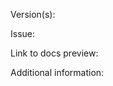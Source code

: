 <!--- PR title format: [GH#<gh-issue-id>][BZ#<bz-issue-id>][OCPBUGS#<jira-issue-id>][OSDOCS-<jira-issue-id>]: <short-description-of-the-pr> --->

<!--- If your changes apply to the latest release and/or in-development version of OpenShift, open your PR against the `main` branch. --->

Version(s):
<!--- Specify the version or versions of OpenShift your PR applies to. -->

<!-- Version examples:
  * PR applies to all versions after a specific version (e.g. 4.8): 4.8+
  * PR applies to the in-development version (e.g. 4.12) and future versions: 4.12+
  * PR applies only to a specific single version (e.g. 4.10): 4.10
  * PR applies to multiple specific versions (e.g. 4.8-4.10): 4.8, 4.9, 4.10 --->

Issue:
<!--- Add a link to the Bugzilla, Jira, or GitHub issue, if applicable. --->

Link to docs preview:
<!--- Add direct link(s) to the exact page(s) with updated content from the preview build. -->

<!-- NOTE:
Automatic preview functionality is currently only available for some branches. For PRs that update the rendered build in any way against branches that do not create an automated preview:
  * OpenShift documentation team members (core and aligned) must include a link to a locally generated preview.
  * External contributors can request a generated preview from the OpenShift documentation team. --->

Additional information:
<!--- Optional: Include additional context or expand the description here.--->



<!--- Next steps after opening your PR:

* Ask for peer review from the OpenShift docs team:
  - For Red Hat associates: Ping @peer-review-squad requesting a review in the #forum-docs-review channel (CoreOS Slack workspace) and provide the following information:
    * A link to the PR.
    * The size of the PR that the GitHub bot assigns (ex: XS, S, M, L, XL).
    * If there is urgency or a deadline for the review.
  - For community authors: Request a review by tagging @openshift/team-documentation in a GitHub comment.

  Slack is the quickest and preferred way to request a review.

* IMPORTANT:
  - All documentation changes must be verified by a QE team associate before merging.
  - Squash to one commit before submitting your PR for peer review.

* For more information about verifying your content, see:
  https://github.com/openshift/openshift-docs/blob/main/contributing_to_docs/doc_guidelines.adoc#verification-of-your-content

* For more information about contributing to OpenShift documentation, see:
  https://github.com/openshift/openshift-docs/blob/main/contributing_to_docs/contributing.adoc

Additional resources

The OpenShift docs repo adheres to the following style guides:

- OpenShift documentation guidelines (OSDOCS)
  https://github.com/openshift/openshift-docs/blob/main/contributing_to_docs/doc_guidelines.adoc
- Red Hat Supplementary Style Guide (SSG)
  https://redhat-documentation.github.io/supplementary-style-guide/
- Modular Documentation Reference Guide (Mod Docs)
  https://redhat-documentation.github.io/modular-docs/
- IBM Style Guide (ISG)
  https://www.ibm.com/docs/en/ibm-style

You can log in to the ISG by using your @redhat.com id and single sign-on (SSO) credentials. --->
